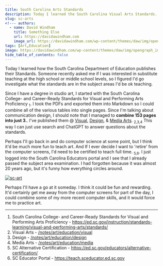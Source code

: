 ```yaml
---
title: South Carolina Arts Standards
description: Today I learned the South Carolina Visual Arts Standards.
slug: sc-arts
<!--- authors:
  - name: David Windham
    title: Something Else
    url: https://davidawindham.com
    image_url: https://davidawindham.com/wp-content/themes/daw/img/opengraph_image.jpg -->
tags: [Art,Education]
image: https://davidawindham.com/wp-content/themes/daw/img/opengraph_image.jpg
hide_table_of_contents: false
---
```


Today I learned how the South Carolina Department of Education publishes their Standards. Someone recently asked me if I was interested in substitute teaching at the high school or middle school levels, so I figured I'd go investigate what the standards are in the subject areas I'd be ok teaching.  

<!--truncate-->

Since I have a degree in studio art, I started with the South Carolina College- and Career-Ready Standards for Visual and Performing Arts Proficiency <sub>1</sub>.  I took the PDFs and exported them into Markdown so I could combine all of the various tables into single pages. Since I'm talking about communication design, I should note that I managed to **combine 153 pages into just 3.**. I've published them @ [Visual](/notes/art/education/visual), [Design](/notes/art/education/design), & [Media Arts](/notes/art/education/media). <sub>2,3,4</sub> This way I can just use search and ChatGPT to answer questions about the standards.

Perhaps I'll go back in and do computer science at some point, but I think it'd be much more fun to teach art. And If I ever decide I want to 'retire' from the computer screens, I'd need to be certified to teach full time. <sub>5,6</sub>. I just logged into the South Carolina Educators portal and I see that I already passed the subject area examination. I had forgotten because it was almost 20 years ago, but it's funny how everything circles around. 

[![sc-art](/img/sc-art.jpg)](/img/sc-art.jpg)  

Perhaps I'll have a go at it someday. I think it could be fun and rewarding. It'd certainly get me away from the computer screens for part of the day, I could combine some of my more recent computer skills, and it would force me to practice art.

---

1. South Carolina College- and Career-Ready Standards for Visual and Performing Arts Proficiency  - https://ed.sc.gov/instruction/standards-learning/visual-and-performing-arts/standards/
2. Visual Arts - [/notes/art/education/visual](/notes/art/education/visual)
3. Design - [/notes/art/education/design](/notes/art/education/design)
4. Media Arts - [/notes/art/education/media](/notes/art/education/media)
5. SC Alternative Certification - https://ed.sc.gov/educators/alternative-certification/
6. SC Educator Portal - https://teach.sceducator.ed.sc.gov